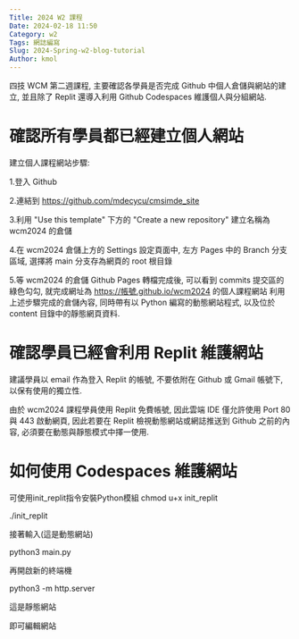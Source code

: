 ```yaml
---
Title: 2024 W2 課程
Date: 2024-02-18 11:50
Category: w2
Tags: 網誌編寫
Slug: 2024-Spring-w2-blog-tutorial
Author: kmol
---
```


四技 WCM 第二週課程, 主要確認各學員是否完成 Github 中個人倉儲與網站的建立, 並且除了 Replit 還導入利用 Github Codespaces 維護個人與分組網站.

<!-- PELICAN_END_SUMMARY -->

# 確認所有學員都已經建立個人網站
建立個人課程網站步驟:

1.登入 Github

2.連結到 https://github.com/mdecycu/cmsimde_site

3.利用 "Use this template" 下方的 "Create a new repository" 建立名稱為 wcm2024 的倉儲

4.在 wcm2024 倉儲上方的 Settings 設定頁面中, 左方 Pages 中的 Branch 分支區域, 選擇將 main 分支存為網頁的 root 根目錄

5.等 wcm2024 的倉儲 Github Pages 轉檔完成後, 可以看到 commits 提交區的綠色勾勾, 就完成網址為 https://帳號.github.io/wcm2024 的個人課程網站
利用上述步驟完成的倉儲內容, 同時帶有以 Python 編寫的動態網站程式, 以及位於 content 目錄中的靜態網頁資料.

# 確認學員已經會利用 Replit 維護網站
建議學員以 email 作為登入 Replit 的帳號, 不要依附在 Github 或 Gmail 帳號下, 以保有使用的獨立性.

由於 wcm2024 課程學員使用 Replit 免費帳號, 因此雲端 IDE 僅允許使用 Port 80 與 443 啟動網頁, 因此若要在 Replit 檢視動態網站或網誌推送到 Github 之前的內容, 必須要在動態與靜態模式中擇一使用.

# 如何使用 Codespaces 維護網站
可使用init_replit指令安裝Python模組 chmod u+x init_replit

./init_replit

接著輸入(這是動態網站)

python3 main.py

再開啟新的終端機

python3 -m http.server

這是靜態網站

即可編輯網站